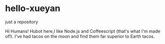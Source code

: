 # hello-xueyan
just a repository

Hi Humans!
Hubot here,I like Node.js and Coffeescript (that's what I'm made of!).
I've had tacos on the moon and find them far superior to Earth tacos.
